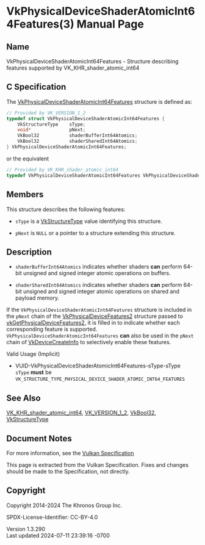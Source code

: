# VkPhysicalDeviceShaderAtomicInt64Features(3) Manual Page

## Name

VkPhysicalDeviceShaderAtomicInt64Features - Structure describing
features supported by VK_KHR_shader_atomic_int64



## <a href="#_c_specification" class="anchor"></a>C Specification

The
[VkPhysicalDeviceShaderAtomicInt64Features](https://registry.khronos.org/vulkan/specs/1.3-extensions/man/html/VkPhysicalDeviceShaderAtomicInt64Features.html)
structure is defined as:

``` c
// Provided by VK_VERSION_1_2
typedef struct VkPhysicalDeviceShaderAtomicInt64Features {
    VkStructureType    sType;
    void*              pNext;
    VkBool32           shaderBufferInt64Atomics;
    VkBool32           shaderSharedInt64Atomics;
} VkPhysicalDeviceShaderAtomicInt64Features;
```

or the equivalent

``` c
// Provided by VK_KHR_shader_atomic_int64
typedef VkPhysicalDeviceShaderAtomicInt64Features VkPhysicalDeviceShaderAtomicInt64FeaturesKHR;
```

## <a href="#_members" class="anchor"></a>Members

This structure describes the following features:

- `sType` is a [VkStructureType](https://registry.khronos.org/vulkan/specs/1.3-extensions/man/html/VkStructureType.html) value identifying
  this structure.

- `pNext` is `NULL` or a pointer to a structure extending this
  structure.

## <a href="#_description" class="anchor"></a>Description

- <span id="extension-features-shaderBufferInt64Atomics"></span>
  `shaderBufferInt64Atomics` indicates whether shaders **can** perform
  64-bit unsigned and signed integer atomic operations on buffers.

- <span id="extension-features-shaderSharedInt64Atomics"></span>
  `shaderSharedInt64Atomics` indicates whether shaders **can** perform
  64-bit unsigned and signed integer atomic operations on shared and
  payload memory.

If the `VkPhysicalDeviceShaderAtomicInt64Features` structure is included
in the `pNext` chain of the
[VkPhysicalDeviceFeatures2](https://registry.khronos.org/vulkan/specs/1.3-extensions/man/html/VkPhysicalDeviceFeatures2.html) structure
passed to
[vkGetPhysicalDeviceFeatures2](https://registry.khronos.org/vulkan/specs/1.3-extensions/man/html/vkGetPhysicalDeviceFeatures2.html), it is
filled in to indicate whether each corresponding feature is supported.
`VkPhysicalDeviceShaderAtomicInt64Features` **can** also be used in the
`pNext` chain of [VkDeviceCreateInfo](https://registry.khronos.org/vulkan/specs/1.3-extensions/man/html/VkDeviceCreateInfo.html) to
selectively enable these features.

Valid Usage (Implicit)

- <a href="#VUID-VkPhysicalDeviceShaderAtomicInt64Features-sType-sType"
  id="VUID-VkPhysicalDeviceShaderAtomicInt64Features-sType-sType"></a>
  VUID-VkPhysicalDeviceShaderAtomicInt64Features-sType-sType  
  `sType` **must** be
  `VK_STRUCTURE_TYPE_PHYSICAL_DEVICE_SHADER_ATOMIC_INT64_FEATURES`

## <a href="#_see_also" class="anchor"></a>See Also

[VK_KHR_shader_atomic_int64](https://registry.khronos.org/vulkan/specs/1.3-extensions/man/html/VK_KHR_shader_atomic_int64.html),
[VK_VERSION_1_2](https://registry.khronos.org/vulkan/specs/1.3-extensions/man/html/VK_VERSION_1_2.html), [VkBool32](https://registry.khronos.org/vulkan/specs/1.3-extensions/man/html/VkBool32.html),
[VkStructureType](https://registry.khronos.org/vulkan/specs/1.3-extensions/man/html/VkStructureType.html)

## <a href="#_document_notes" class="anchor"></a>Document Notes

For more information, see the <a
href="https://registry.khronos.org/vulkan/specs/1.3-extensions/html/vkspec.html#VkPhysicalDeviceShaderAtomicInt64Features"
target="_blank" rel="noopener">Vulkan Specification</a>

This page is extracted from the Vulkan Specification. Fixes and changes
should be made to the Specification, not directly.

## <a href="#_copyright" class="anchor"></a>Copyright

Copyright 2014-2024 The Khronos Group Inc.

SPDX-License-Identifier: CC-BY-4.0

Version 1.3.290  
Last updated 2024-07-11 23:39:16 -0700
